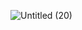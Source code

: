 ![Untitled (20)](https://user-images.githubusercontent.com/98957434/176918690-9463fff6-e3d7-4f86-81ac-72844045be42.jpg)
